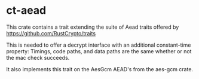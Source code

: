 ct-aead
========

This crate contains a trait extending the suite of Aead traits offered by
https://github.com/RustCrypto/traits

This is needed to offer a decrypt interface with an additional constant-time property:
Timings, code paths, and data paths are the same whether or not the mac check succeeds.

It also implements this trait on the AesGcm AEAD's from the aes-gcm crate.
